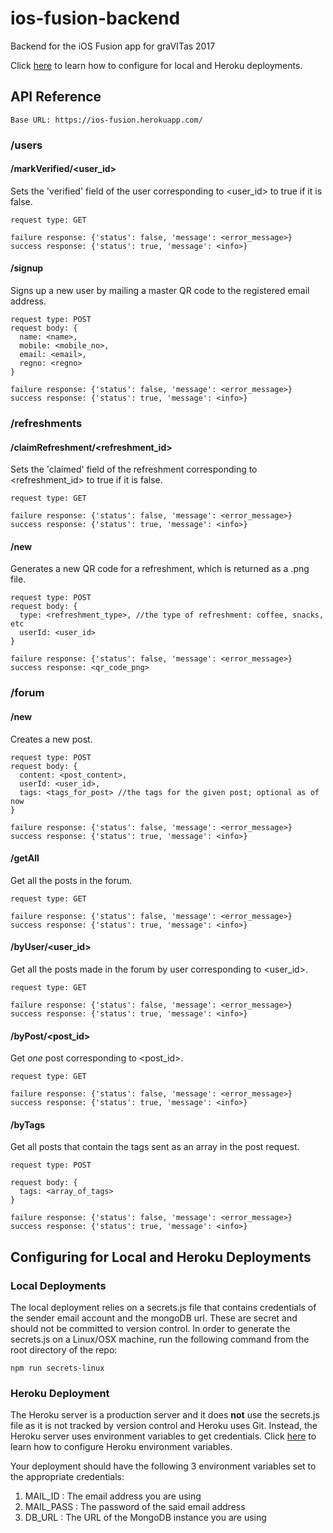 # ios-fusion-backend
Backend for the iOS Fusion app for graVITas 2017

Click [here](#configuring-for-local-and-heroku-deployments) to learn how to configure for local and Heroku deployments.

## API Reference

`Base URL: https://ios-fusion.herokuapp.com/`


### /users

#### /markVerified/<user_id>

Sets the 'verified' field of the user corresponding to <user_id> to true if it is false.

    request type: GET

    failure response: {'status': false, 'message': <error_message>}
    success response: {'status': true, 'message': <info>}

#### /signup

Signs up a new user by mailing a master QR code to the registered email address.

    request type: POST
    request body: {
      name: <name>,
      mobile: <mobile_no>,
      email: <email>,
      regno: <regno>
    }

    failure response: {'status': false, 'message': <error_message>}
    success response: {'status': true, 'message': <info>}

### /refreshments

#### /claimRefreshment/<refreshment_id>

Sets the 'claimed' field of the refreshment corresponding to <refreshment_id> to true if it is false.

    request type: GET

    failure response: {'status': false, 'message': <error_message>}
    success response: {'status': true, 'message': <info>}

#### /new

Generates a new QR code for a refreshment, which is returned as a .png file.

    request type: POST
    request body: {
      type: <refreshment_type>, //the type of refreshment: coffee, snacks, etc
      userId: <user_id>
    }

    failure response: {'status': false, 'message': <error_message>}
    success response: <qr_code_png>


### /forum

#### /new

Creates a new post.

    request type: POST
    request body: {
      content: <post_content>,
      userId: <user_id>,
      tags: <tags_for_post> //the tags for the given post; optional as of now
    }

    failure response: {'status': false, 'message': <error_message>}
    success response: {'status': true, 'message': <info>}

#### /getAll

Get all the posts in the forum.


    request type: GET

    failure response: {'status': false, 'message': <error_message>}
    success response: {'status': true, 'message': <info>}

#### /byUser/<user_id>

Get all the posts made in the forum by user corresponding to <user_id>.

    request type: GET

    failure response: {'status': false, 'message': <error_message>}
    success response: {'status': true, 'message': <info>}

#### /byPost/<post_id>

Get *one* post corresponding to <post_id>.

    request type: GET

    failure response: {'status': false, 'message': <error_message>}
    success response: {'status': true, 'message': <info>}

#### /byTags

Get all posts that contain the tags sent as an array in the post request.

    request type: POST

    request body: {
      tags: <array_of_tags>
    }

    failure response: {'status': false, 'message': <error_message>}
    success response: {'status': true, 'message': <info>}


## Configuring for Local and Heroku Deployments

### Local Deployments

The local deployment relies on a secrets.js file that contains credentials of the sender email account and the mongoDB url. These are secret and should not be committed to version control. In order to generate the secrets.js on a Linux/OSX machine, run the following command from the root directory of the repo:

`npm run secrets-linux`

### Heroku Deployment

The Heroku server is a production server and it does **not** use the secrets.js file as it is not tracked by version control and Heroku uses Git. Instead, the Heroku server uses environment variables to get credentials. Click [here](https://devcenter.heroku.com/articles/config-vars) to learn how to configure Heroku environment variables.

Your deployment should have the following 3 environment variables set to the appropriate credentials:

1. MAIL_ID : The email address you are using
2. MAIL_PASS : The password of the said email address
3. DB_URL : The URL of the MongoDB instance you are using
